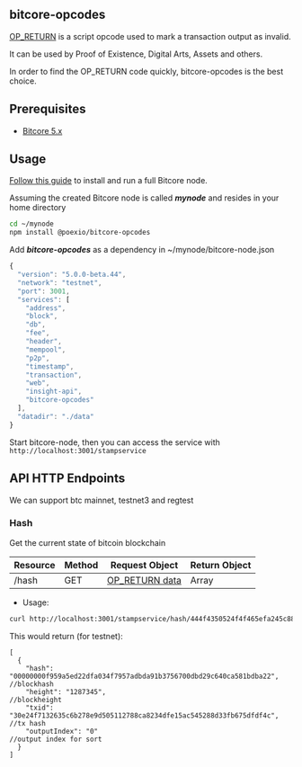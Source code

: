 ## bitcore-opcodes
[OP_RETURN](https://en.bitcoin.it/wiki/OP_RETURN) is a script opcode used to mark a transaction output as invalid.

It can be used by Proof of Existence, Digital Arts, Assets and others.

In order to find the OP_RETURN code quickly, bitcore-opcodes is the best choice.

## Prerequisites

- [Bitcore 5.x](https://github.com/bitpay/bitcore)

## Usage
[Follow this guide](https://blog.bitpay.com/bitcore-v5/) to install and run a full Bitcore node.

Assuming the created Bitcore node is called ___mynode___ and resides in your home directory

```bash
cd ~/mynode
npm install @poexio/bitcore-opcodes
```

Add ___bitcore-opcodes___ as a dependency in ~/mynode/bitcore-node.json

```javascript
{
  "version": "5.0.0-beta.44",
  "network": "testnet",
  "port": 3001,
  "services": [
    "address",
    "block",
    "db",
    "fee",
    "header",
    "mempool",
    "p2p",
    "timestamp",
    "transaction",
    "web",
    "insight-api",
    "bitcore-opcodes"
  ],
  "datadir": "./data"
}
```

Start bitcore-node, then you can access the service with `http://localhost:3001/stampservice`

## API HTTP Endpoints
We can support btc mainnet, testnet3 and regtest

### Hash
Get the current state of bitcoin blockchain

Resource | Method | Request Object | Return Object
-------- | -------|----------------|---------------
/hash | GET | [OP_RETURN data](https://bitcore.io/api/lib/transaction#Transaction+addData) | Array

* Usage:
```bash
curl http://localhost:3001/stampservice/hash/444f4350524f4f465efa245c88af3bc0bf9e4392976cedafd9a0de8d3f737ba0f48231b0f9262110
```

This would return (for testnet):

```
[
  {
    "hash": "00000000f959a5ed22dfa034f7957adbda91b3756700dbd29c640ca581bdba22", //blockhash
    "height": "1287345",                                                        //blockheight
    "txid": "30e24f7132635c6b278e9d505112788ca8234dfe15ac545288d33fb675dfdf4c", //tx hash
    "outputIndex": "0"                                                          //output index for sort
  }
]
```
